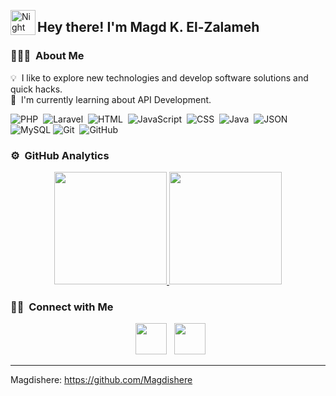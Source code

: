 
<img alt="Night Coding" src="./assets/Hand%20Wave.gif" width='40' align="left"/><h2>Hey there! I'm Magd K. El-Zalameh</h2>

<!-- ## 👋 &nbsp;Hey there! I'm Magd K. El-Zalameh -->

### 👨🏻‍💻 &nbsp;About Me

💡 &nbsp;I like to explore new technologies and develop software solutions and quick hacks.
<br>
🌱 &nbsp;I'm currently learning about API Development.

![PHP](https://img.shields.io/badge/-PHP-05122A?style=flat&logo=php)&nbsp;
![Laravel](https://img.shields.io/badge/-Laravel-05122A?style=flat&logo=laravel)&nbsp;
![HTML](https://img.shields.io/badge/-HTML-05122A?style=flat&logo=HTML5)&nbsp;
![JavaScript](https://img.shields.io/badge/-JavaScript-05122A?style=flat&logo=javascript)&nbsp;
![CSS](https://img.shields.io/badge/-CSS-05122A?style=flat&logo=css3)&nbsp;
![Java](https://img.shields.io/badge/-Java-05122A?style=flat&logo=java&logoColor=FFA518)&nbsp;
![JSON](https://img.shields.io/badge/-JSON-05122A?style=flat&logo=json)&nbsp;
![MySQL](https://img.shields.io/badge/-MySQL-05122A?style=flat&logo=mysql)
![Git](https://img.shields.io.badge/-Git-05122A?style=flat&logo=git)&nbsp;
![GitHub](https://img.shields.io.badge/-GitHub-05122A?style=flat&logo=github)&nbsp;




### ⚙️ &nbsp;GitHub Analytics

<p align="center">
<a href="https://github.com/Magdishere">
  <img height="180em" src="https://github-readme-stats-eight-theta.vercel.app/api?username=Magdishere&show_icons=true&theme=algolia&include_all_commits=true&count_private=true"/>
  <img height="180em" src="https://github-readme-stats-eight-theta.vercel.app/api/top-langs/?username=Magdishere&layout=compact&langs_count=8&theme=algolia"/>
</a>
</p>

### 🤝🏻 &nbsp;Connect with Me

<p align="center">
    &nbsp; <a href="https://www.linkedin.com/in/magd-k-el-zalameh-233701275/" target="_blank" rel="noopener noreferrer"><img src="https://img.icons8.com/plasticine/100/000000/linkedin.png" width="50" /></a>
    &nbsp; <a href="mailto:magdelzalameh6@gmail.com" target="_blank" rel="noopener noreferrer"><img src="https://img.icons8.com/plasticine/100/000000/gmail.png" width="50" /></a>
</p>


-----
Magdishere: https://github.com/Magdishere

